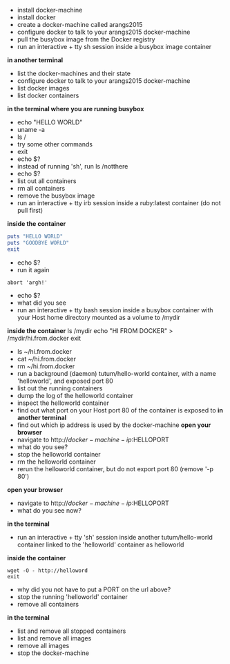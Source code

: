 * install docker-machine
* install docker
* create a docker-machine called arangs2015
* configure docker to talk to your arangs2015 docker-machine
* pull the busybox image from the Docker registry
* run an interactive + tty sh session inside a busybox image container

**in another terminal**
* list the docker-machines and their state
* configure docker to talk to your arangs2015 docker-machine
* list docker images
* list docker containers

**in the terminal where you are running busybox**
* echo "HELLO WORLD"
* uname -a
* ls /
* try some other commands
* exit
* echo $?
* instead of running 'sh', run ls /notthere
* echo $?
* list out all containers
* rm all containers
* remove the busybox image
* run an interactive + tty irb session inside a ruby:latest container (do not pull first)

**inside the container**
```ruby
puts "HELLO WORLD"
puts "GOODBYE WORLD"
exit
```
* echo $?
* run it again
```
abort 'argh!'
```
* echo $?
* what did you see
* run an interactive + tty bash session inside a busybox container with your Host home directory mounted as a volume to /mydir

**inside the container**
ls /mydir
echo "HI FROM DOCKER" > /mydir/hi.from.docker
exit
* ls ~/hi.from.docker
* cat ~/hi.from.docker
* rm ~/hi.from.docker
* run a background (daemon) tutum/hello-world container, with a name 'helloworld', and exposed port 80
* list out the running containers
* dump the log of the helloworld container
* inspect the helloworld container
* find out what port on your Host port 80 of the container is exposed to
**in another terminal**
* find out which ip address is used by the docker-machine
**open your browser**
* navigate to http://$docker-machine-ip:$HELLOPORT
* what do you see?
* stop the helloworld container
* rm the helloworld container
* rerun the helloworld container, but do not export port 80 (remove '-p 80')

**open your browser**
* navigate to http://$docker-machine-ip:$HELLOPORT
* what do you see now?

**in the terminal**
* run an interactive + tty 'sh' session inside another tutum/hello-world container linked to the 'helloworld' container as helloworld

**inside the container**
```
wget -O - http://helloword
exit
```
* why did you not have to put a PORT on the url above?
* stop the running 'helloworld' container
* remove all containers

**in the terminal**
* list and remove all stopped containers
* list and remove all images
* remove all images
* stop the docker-machine
